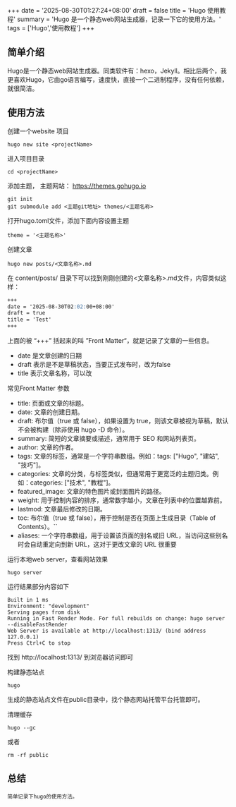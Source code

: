 +++
date = '2025-08-30T01:27:24+08:00'
draft = false
title = 'Hugo 使用教程'
summary = 'Hugo 是一个静态web网站生成器，记录一下它的使用方法。'
tags = ['Hugo','使用教程']
+++
## 简单介绍
Hugo是一个静态web网站生成器。同类软件有：hexo，Jekyll。相比后两个，我更喜欢Hugo，它由go语言编写，速度快，直接一个二进制程序，没有任何依赖，就很简洁。

## 使用方法
创建一个website 项目

```shell
hugo new site <projectName>
```
进入项目目录

```shell
cd <projectName>
```
添加主题， 主题网站： https://themes.gohugo.io

```shell
git init
git submodule add <主题git地址> themes/<主题名称>
```

打开hugo.toml文件，添加下面内容设置主题

```shell
theme = '<主题名称>'
```
创建文章

```shell
hugo new posts/<文章名称>.md
```
在 content/posts/ 目录下可以找到刚刚创建的<文章名称>.md文件，内容类似这样：

```md
+++
date = '2025-08-30T02:02:00+08:00'
draft = true
title = 'Test'
+++
```
上面的被 “+++” 括起来的叫 ”Front Matter“，就是记录了文章的一些信息。

- date 是文章创建的日期
- draft 表示是不是草稿状态，当要正式发布时，改为false
- title 表示文章名称，可以改

常见Front Matter 参数

- title: 页面或文章的标题。
- date: 文章的创建日期。
- draft: 布尔值（true 或 false），如果设置为 true，则该文章被视为草稿，默认不会被构建（除非使用 hugo -D 命令）。
- summary: 简短的文章摘要或描述，通常用于 SEO 和网站列表页。
- author: 文章的作者。
- tags: 文章的标签，通常是一个字符串数组。例如：tags: ["Hugo", "建站", "技巧"]。
- categories: 文章的分类，与标签类似，但通常用于更宽泛的主题归类。例如：categories: ["技术", "教程"]。
- featured_image: 文章的特色图片或封面图片的路径。
- weight: 用于控制内容的排序，通常数字越小，文章在列表中的位置越靠前。
- lastmod: 文章最后修改的日期。
- toc: 布尔值（true 或 false），用于控制是否在页面上生成目录（Table of Contents）。``
- aliases: 一个字符串数组，用于设置该页面的别名或旧 URL，当访问这些别名时会自动重定向到新 URL，这对于更改文章的 URL 很重要

运行本地web server，查看网站效果

```shell
hugo server
```
运行结果部分内容如下

```shell
Built in 1 ms
Environment: "development"
Serving pages from disk
Running in Fast Render Mode. For full rebuilds on change: hugo server --disableFastRender
Web Server is available at http://localhost:1313/ (bind address 127.0.0.1) 
Press Ctrl+C to stop
```
找到  http://localhost:1313/ 到浏览器访问即可

构建静态站点

```shell
hugo
```
生成的静态站点文件在public目录中，找个静态网站托管平台托管即可。

清理缓存

```shell
hugo --gc
```
或者

```shell
rm -rf public
```
## 总结
	简单记录下hugo的使用方法。


